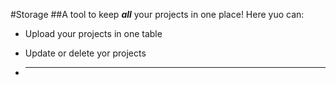 #Storage
##A tool to keep **_all_** your projects in one place!
Here yuo can:
- Upload your projects in one table
* Update or delete yor projects
+ _______________
